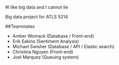 ﻿#I like big data and I cannot lie

Big data project for ATLS 5214. 

##Teammates
* Amber Womack (Database / Front-end)
* Erik Eakins (Sentiment Analysis)
* Michael Swisher (Database / API / Elastic search)
* Christina Nguyen (Front-end)
* Joel Marquez (Queuing system)
